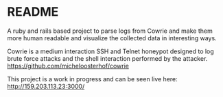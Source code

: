 # README

A ruby and rails based project to parse logs from Cowrie and make them more human readable and visualize the collected data in interesting ways. 

Cowrie is a medium interaction SSH and Telnet honeypot designed to log brute force attacks and the shell interaction performed by the attacker.
https://github.com/micheloosterhof/cowrie

This project is a work in progress and can be seen live here: http://159.203.113.23:3000/

